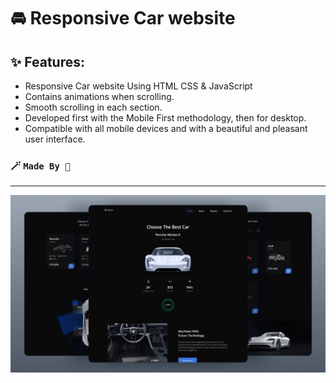 # 🚘 Responsive Car website
## ✨ Features:

- Responsive Car website Using HTML CSS & JavaScript
- Contains animations when scrolling.
- Smooth scrolling in each section.
- Developed first with the Mobile First methodology, then for desktop.
- Compatible with all mobile devices and with a beautiful and pleasant user interface.

### 🪄 `Made By 🤍`
---
![preview image](/preview.png)
